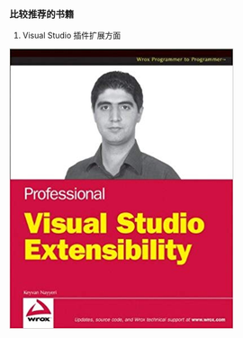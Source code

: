 ### 比较推荐的书籍

1. Visual Studio 插件扩展方面

![Professional_Visual_Studio_Extensibility](images/Professional_Visual_Studio_Extensibility.jpg)
